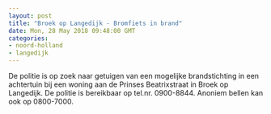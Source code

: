 ```yaml
---
layout: post
title: "Broek op Langedijk - Bromfiets in brand"
date: Mon, 28 May 2018 09:48:00 GMT
categories: 
- noord-holland 
- langedijk 
---
```


De politie is op zoek naar getuigen van een mogelijke brandstichting in een achtertuin bij een woning aan de Prinses Beatrixstraat in Broek op Langedijk. De politie is bereikbaar op tel.nr. 0900-8844. Anoniem bellen kan ook op 0800-7000.
